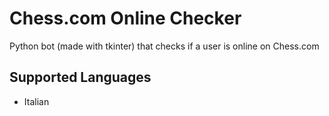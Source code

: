 # Chess.com Online Checker
Python bot (made with tkinter) that checks if a user is online on Chess.com
## Supported Languages
- Italian
